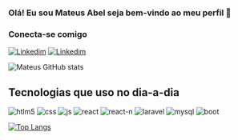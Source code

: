 ### Olá! Eu sou Mateus Abel seja bem-vindo ao meu perfil 👋

### Conecta-se comigo

[![Linkedim](https://img.shields.io/badge/LinkedIn-0077B5?style=for-the-badge&logo=linkedin&logoColor=white)](https://www.linkedin.com/in/mateusabel?lipi=urn%3Ali%3Apage%3Ad_flagship3_profile_view_base_contact_details%3BuIOrAyKXQYabbvGrqRWAgg%3D%3D)
[![Linkedim](https://img.shields.io/badge/Facebook-1877F2?style=for-the-badge&logo=facebook&logoColor=white)](https://web.facebook.com/mateus.matero.1/)


![Mateus GitHub stats](https://github-readme-stats.vercel.app/api?username=mateus-cmd-960&show_icons=true&theme=dracula)

## Tecnologias que uso no dia-a-dia

<div style="display:inline-block">
<img alt="htlm5" src="https://img.shields.io/badge/HTML5-E34F26?style=for-the-badge&logo=html5&logoColor=white"/>
<img alt="css" src="https://img.shields.io/badge/CSS3-1572B6?style=for-the-badge&logo=css3&logoColor=white"/>
<img alt="js" src="https://img.shields.io/badge/JavaScript-323330?style=for-the-badge&logo=javascript&logoColor=F7DF1E"/>
<img alt="react" src="https://img.shields.io/badge/React-20232A?style=for-the-badge&logo=react&logoColor=61DAFB"/>
<img alt="react-n" src="https://img.shields.io/badge/React_Native-20232A?style=for-the-badge&logo=react&logoColor=61DAFB"/>
<img alt="laravel" src="https://img.shields.io/badge/Laravel-FF2D20?style=for-the-badge&logo=laravel&logoColor=white"/>
<img alt="mysql" src="https://img.shields.io/badge/MySQL-00000F?style=for-the-badge&logo=mysql&logoColor=white"/>
<img alt="boot" src="https://img.shields.io/badge/Bootstrap-563D7C?style=for-the-badge&logo=bootstrap&logoColor=white"/>
</div>

[![Top Langs](https://github-readme-stats.vercel.app/api/top-langs/?username=mateus-cmd-960&layout=compact)](https://github.com/mateus-cmd-960/github-readme-stats)




